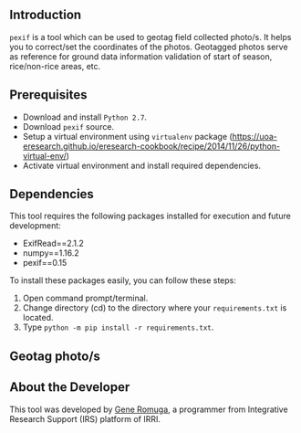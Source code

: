 ## Introduction

`pexif` is a tool which can be used to geotag field collected photo/s. It helps you to correct/set the coordinates of the photos.
Geotagged photos serve as reference for ground data information validation of start of season, rice/non-rice areas, etc.

## Prerequisites
* Download and install `Python 2.7`. 
* Download `pexif` source.
* Setup a virtual environment using `virtualenv` package (https://uoa-eresearch.github.io/eresearch-cookbook/recipe/2014/11/26/python-virtual-env/)
* Activate virtual environment and install required dependencies.

## Dependencies
This tool requires the following packages installed for execution and future development: 
* ExifRead==2.1.2
* numpy==1.16.2
* pexif==0.15

To install these packages easily, you can follow these steps:
1) Open command prompt/terminal.
2) Change directory (cd) to the directory where your `requirements.txt` is located.
3) Type `python -m pip install -r requirements.txt`.

## Geotag photo/s


## About the Developer
This tool was developed by [Gene Romuga](https://github.com/generomuga), a programmer from Integrative Research Support (IRS) platform of IRRI.
